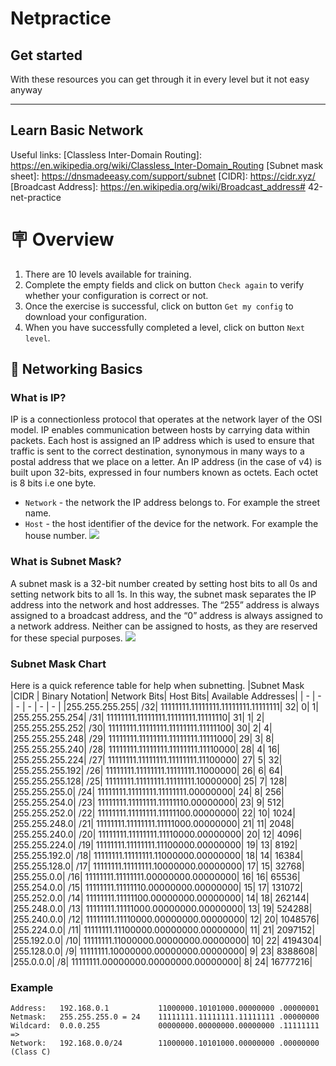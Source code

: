 # Netpractice

## Get started

With these resources you can get through it in every level but it not easy anyway

---

## Learn Basic Network 

Useful links:
[Classless Inter-Domain Routing]: https://en.wikipedia.org/wiki/Classless_Inter-Domain_Routing
[Subnet mask sheet]: https://dnsmadeeasy.com/support/subnet
[CIDR]: https://cidr.xyz/
[Broadcast Address]: https://en.wikipedia.org/wiki/Broadcast_address# 42-net-practice

# 🪧 Overview
1. There are 10 levels available for training.
2. Complete the empty fields and click on button `Check again` to verify whether your configuration is correct or not.
3. Once the exercise is successful, click on button `Get my config` to download your configuration.
4. When you have successfully completed a level, click on button `Next level`.

## 🧠 Networking Basics
### What is IP?
IP is a connectionless protocol that operates at the network layer of the OSI model. IP enables communication between hosts by carrying data within packets. Each host is assigned an IP address which is used to ensure that traffic is sent to the correct destination, synonymous in many ways to a postal address that we place on a letter.
An IP address (in the case of v4) is built upon 32-bits, expressed in four numbers known as octets. Each octet is 8 bits i.e one byte.
- `Network` - the network the IP address belongs to. For example the street name.
- `Host` - the host identifier of the device for the network. For example the house number.
![](https://www.packetcoders.io/content/images/2019/05/image2-1.png)
### What is Subnet Mask?
A subnet mask is a 32-bit number created by setting host bits to all 0s and setting network bits to all 1s. In this way, the subnet mask separates the IP address into the network and host addresses.
The “255” address is always assigned to a broadcast address, and the “0” address is always assigned to a network address. Neither can be assigned to hosts, as they are reserved for these special purposes.
![](https://www.packetcoders.io/content/images/2019/05/image1-4.png)
### Subnet Mask Chart
Here is a quick reference table for help when subnetting.
|Subnet Mask 	|CIDR |	Binary Notation| 	Network Bits| 	Host Bits| 	Available Addresses|
| -           | -   | -              | -            | -          | -                   | 
|255.255.255.255| 	/32| 	11111111.11111111.11111111.11111111| 	32| 	0| 	1|
|255.255.255.254| 	/31| 	11111111.11111111.11111111.11111110| 	31| 	1| 	2|
|255.255.255.252| 	/30| 	11111111.11111111.11111111.11111100| 	30| 	2| 	4|
|255.255.255.248| 	/29| 	11111111.11111111.11111111.11111000| 	29| 	3| 	8|
|255.255.255.240| 	/28| 	11111111.11111111.11111111.11110000| 	28| 	4| 	16|
|255.255.255.224| 	/27| 	11111111.11111111.11111111.11100000| 	27| 	5| 	32|
|255.255.255.192| 	/26| 	11111111.11111111.11111111.11000000| 	26| 	6| 	64|
|255.255.255.128| 	/25|     11111111.11111111.11111111.10000000| 	25| 	7| 	128|
|255.255.255.0| 	/24| 	11111111.11111111.11111111.00000000| 	24| 	8| 	256|		
|255.255.254.0| 	/23| 	11111111.11111111.11111110.00000000| 	23| 	9| 	512|
|255.255.252.0| 	/22| 	11111111.11111111.11111100.00000000| 	22| 	10| 	1024|
|255.255.248.0| 	/21| 	11111111.11111111.11111000.00000000| 	21| 	11| 	2048|
|255.255.240.0| 	/20| 	11111111.11111111.11110000.00000000| 	20| 	12| 	4096|
|255.255.224.0| 	/19| 	11111111.11111111.11100000.00000000| 	19| 	13| 	8192|
|255.255.192.0| 	/18| 	11111111.11111111.11000000.00000000| 	18| 	14| 	16384|
|255.255.128.0| 	/17| 	11111111.11111111.10000000.00000000| 	17| 	15| 	32768|
|255.255.0.0| 	/16| 	11111111.11111111.00000000.00000000| 	16| 	16| 	65536|	
|255.254.0.0| 	/15| 	11111111.11111110.00000000.00000000| 	15| 	17| 	131072|
|255.252.0.0| 	/14| 	11111111.11111100.00000000.00000000| 	14| 	18| 	262144|
|255.248.0.0| 	/13| 	11111111.11111000.00000000.00000000| 	13| 	19| 	524288|
|255.240.0.0| 	/12| 	11111111.11110000.00000000.00000000| 	12| 	20| 	1048576|
|255.224.0.0| 	/11| 	11111111.11100000.00000000.00000000| 	11| 	21| 	2097152|
|255.192.0.0| 	/10| 	11111111.11000000.00000000.00000000| 	10| 	22| 	4194304|
|255.128.0.0| 	/9| 	11111111.10000000.00000000.00000000| 	9| 	23| 	8388608|
|255.0.0.0| 	    /8| 	11111111.00000000.00000000.00000000| 	8| 	24| 	16777216| 
### Example
```
Address:   192.168.0.1           11000000.10101000.00000000 .00000001
Netmask:   255.255.255.0 = 24    11111111.11111111.11111111 .00000000
Wildcard:  0.0.0.255             00000000.00000000.00000000 .11111111
=>
Network:   192.168.0.0/24        11000000.10101000.00000000 .00000000 (Class C)





